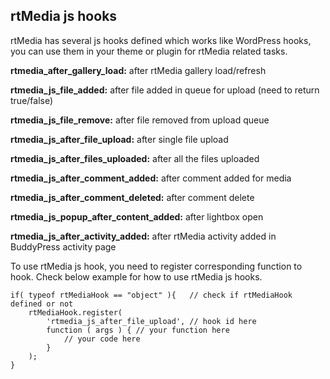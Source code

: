 ## rtMedia js hooks

rtMedia has several js hooks defined which works like WordPress hooks, you can use them in your theme or plugin for rtMedia related tasks.

**rtmedia_after_gallery_load:** after rtMedia gallery load/refresh

**rtmedia_js_file_added:** after file added in queue for upload (need to return true/false)

**rtmedia_js_file_remove:** after file removed from upload queue

**rtmedia_js_after_file_upload:** after single file upload

**rtmedia_js_after_files_uploaded:** after all the files uploaded

**rtmedia_js_after_comment_added:** after comment added for media

**rtmedia_js_after_comment_deleted:** after comment delete

**rtmedia_js_popup_after_content_added:** after lightbox open

**rtmedia_js_after_activity_added:** after rtMedia activity added in BuddyPress activity page

To use rtMedia js hook, you need to register corresponding function to hook. Check below example for how to use rtMedia js hooks.

	if( typeof rtMediaHook == "object" ){	// check if rtMediaHook defined or not
		rtMediaHook.register(
		    'rtmedia_js_after_file_upload', // hook id here
		    function ( args ) { // your function here
		        // your code here
		    }
		);
	}
